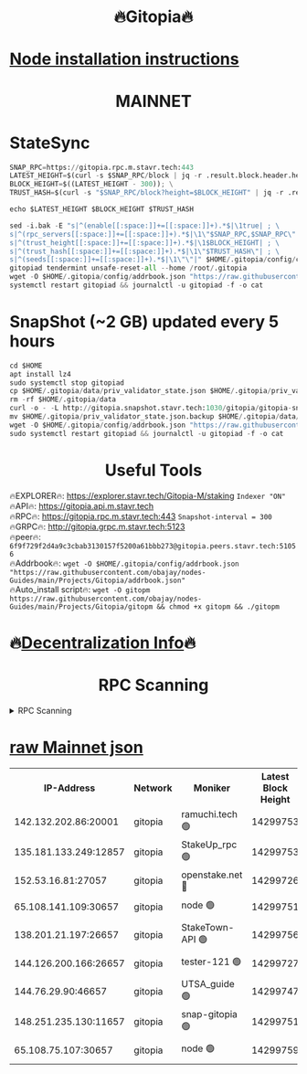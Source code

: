 <h1 align="center"> 🔥Gitopia🔥</h1>

[Node installation instructions](https://github.com/obajay/nodes-Guides/tree/main/Projects/Gitopia)
=

<h1 align="center"> MAINNET</h1>

# StateSync
```python
SNAP_RPC=https://gitopia.rpc.m.stavr.tech:443
LATEST_HEIGHT=$(curl -s $SNAP_RPC/block | jq -r .result.block.header.height); \
BLOCK_HEIGHT=$((LATEST_HEIGHT - 300)); \
TRUST_HASH=$(curl -s "$SNAP_RPC/block?height=$BLOCK_HEIGHT" | jq -r .result.block_id.hash)

echo $LATEST_HEIGHT $BLOCK_HEIGHT $TRUST_HASH

sed -i.bak -E "s|^(enable[[:space:]]+=[[:space:]]+).*$|\1true| ; \
s|^(rpc_servers[[:space:]]+=[[:space:]]+).*$|\1\"$SNAP_RPC,$SNAP_RPC\"| ; \
s|^(trust_height[[:space:]]+=[[:space:]]+).*$|\1$BLOCK_HEIGHT| ; \
s|^(trust_hash[[:space:]]+=[[:space:]]+).*$|\1\"$TRUST_HASH\"| ; \
s|^(seeds[[:space:]]+=[[:space:]]+).*$|\1\"\"|" $HOME/.gitopia/config/config.toml
gitopiad tendermint unsafe-reset-all --home /root/.gitopia
wget -O $HOME/.gitopia/config/addrbook.json "https://raw.githubusercontent.com/obajay/nodes-Guides/main/Projects/Gitopia/addrbook.json"
systemctl restart gitopiad && journalctl -u gitopiad -f -o cat
```
# SnapShot (~2 GB) updated every 5 hours
```python
cd $HOME
apt install lz4
sudo systemctl stop gitopiad
cp $HOME/.gitopia/data/priv_validator_state.json $HOME/.gitopia/priv_validator_state.json.backup
rm -rf $HOME/.gitopia/data
curl -o - -L http://gitopia.snapshot.stavr.tech:1030/gitopia/gitopia-snap.tar.lz4 | lz4 -c -d - | tar -x -C $HOME/.gitopia --strip-components 2
mv $HOME/.gitopia/priv_validator_state.json.backup $HOME/.gitopia/data/priv_validator_state.json
wget -O $HOME/.gitopia/config/addrbook.json "https://raw.githubusercontent.com/obajay/nodes-Guides/main/Projects/Gitopia/addrbook.json"
sudo systemctl restart gitopiad && journalctl -u gitopiad -f -o cat
```
 <h1 align="center"> Useful Tools</h1>

🔥EXPLORER🔥:      https://explorer.stavr.tech/Gitopia-M/staking  `Indexer "ON"` \
🔥API🔥: 			 		 https://gitopia.api.m.stavr.tech \
🔥RPC🔥:           https://gitopia.rpc.m.stavr.tech:443              `Snapshot-interval = 300` \
🔥GRPC🔥:          http://gitopia.grpc.m.stavr.tech:5123 \
🔥peer🔥:					 `6f9f729f2d4a9c3cbab3130157f5200a61bbb273@gitopia.peers.stavr.tech:51056` \
🔥Addrbook🔥:    ```wget -O $HOME/.gitopia/config/addrbook.json "https://raw.githubusercontent.com/obajay/nodes-Guides/main/Projects/Gitopia/addrbook.json"``` \
🔥Auto_install script🔥: ```wget -O gitopm https://raw.githubusercontent.com/obajay/nodes-Guides/main/Projects/Gitopia/gitopm && chmod +x gitopm && ./gitopm```

🔥[Decentralization Info](https://github.com/obajay/StateSync-snapshots/tree/main/Projects/Gitopia/Decentralization)🔥
=

<h1 align="center"> RPC Scanning</h1>

<details>
<summary>RPC Scanning</summary>

<h2 align="center"> We scan nodes in real time every 4 hours. And we provide the final result of RPC endpoints.
We cannot influence the operation of these nodes in any way. </h2>


```python
If Voting Power is higher than 0 --> then the Node is a validator of the network and may be subject to attack and be a potential threat to the chain.
```
```python
We marked such validators with a red symbol
```

</details>

[raw Mainnet json](https://rpc-check.gitopm.stavr.tech/gitopm/rpc-gitopm-result.json)
=

<table><tr><th>IP-Address</th><th>Network</th><th>Moniker</th><th>Latest Block Height</th><th>Earliest Block Height</th><th>Catching Up</th><th>Tx Index</th><th>Voting Power</th><th>Scan Time</th></tr><tr><td>142.132.202.86:20001</td><td>gitopia</td><td>ramuchi.tech 🟢</td><td>14299753</td><td>6548337</td><td>False</td><td>on</td><td>0</td><td>2024-02-24T00:12:23.896854632UTC</td></tr><tr><td>135.181.133.249:12857</td><td>gitopia</td><td>StakeUp_rpc 🟢</td><td>14299753</td><td>8010001</td><td>False</td><td>on</td><td>0</td><td>2024-02-24T00:12:24.240469822UTC</td></tr><tr><td>152.53.16.81:27057</td><td>gitopia</td><td>openstake.net 🔴</td><td>14299726</td><td>10455001</td><td>False</td><td>off</td><td>43576</td><td>2024-02-24T00:11:40.584135303UTC</td></tr><tr><td>65.108.141.109:30657</td><td>gitopia</td><td>node 🟢</td><td>14299751</td><td>12299845</td><td>False</td><td>on</td><td>0</td><td>2024-02-24T00:12:21.212193559UTC</td></tr><tr><td>138.201.21.197:26657</td><td>gitopia</td><td>StakeTown-API 🟢</td><td>14299756</td><td>12733501</td><td>False</td><td>on</td><td>0</td><td>2024-02-24T00:12:28.790826616UTC</td></tr><tr><td>144.126.200.166:26657</td><td>gitopia</td><td>tester-121 🟢</td><td>14299727</td><td>12832814</td><td>False</td><td>off</td><td>0</td><td>2024-02-24T00:11:43.033254603UTC</td></tr><tr><td>144.76.29.90:46657</td><td>gitopia</td><td>UTSA_guide 🟢</td><td>14299747</td><td>13035301</td><td>False</td><td>on</td><td>0</td><td>2024-02-24T00:12:14.685268783UTC</td></tr><tr><td>148.251.235.130:11657</td><td>gitopia</td><td>snap-gitopia 🟢</td><td>14299751</td><td>14079001</td><td>False</td><td>on</td><td>0</td><td>2024-02-24T00:12:21.542664708UTC</td></tr><tr><td>65.108.75.107:30657</td><td>gitopia</td><td>node 🟢</td><td>14299759</td><td>14269230</td><td>False</td><td>on</td><td>0</td><td>2024-02-24T00:12:33.253476633UTC</td></tr></table>
